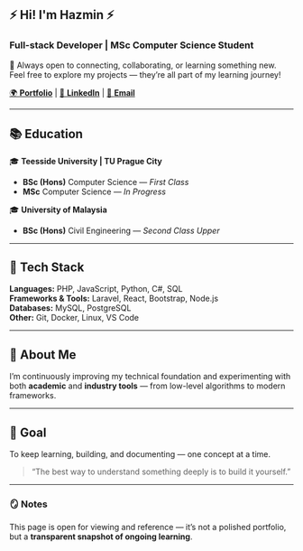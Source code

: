 ## ⚡️ Hi! I'm Hazmin ⚡️  
### Full-stack Developer | MSc Computer Science Student  

💬 Always open to connecting, collaborating, or learning something new.  
Feel free to explore my projects — they’re all part of my learning journey!

[🌍 **Portfolio**](https://hazminchik.com)  |  [💼 **LinkedIn**](https://linkedin.com/in/hazminfirdaus)  |  [📧 **Email**](mailto:cmhazminfirdaus@gmail.com)

---

## 📚 Education

🎓 **Teesside University | TU Prague City**  
- **BSc (Hons)** Computer Science — *First Class*  
- **MSc** Computer Science — *In Progress*

🎓 **University of Malaysia**  
- **BSc (Hons)** Civil Engineering — *Second Class Upper*

---

## 🧰 Tech Stack

**Languages:** PHP, JavaScript, Python, C#, SQL  
**Frameworks & Tools:** Laravel, React, Bootstrap, Node.js  
**Databases:** MySQL, PostgreSQL  
**Other:** Git, Docker, Linux, VS Code  

---

## 📖 About Me

I’m continuously improving my technical foundation and experimenting with both **academic** and **industry tools** — from low-level algorithms to modern frameworks.

---

## 🚀 Goal

To keep learning, building, and documenting — one concept at a time.  

> “The best way to understand something deeply is to build it yourself.”

---

### 🪞 Notes

This page is open for viewing and reference — it’s not a polished portfolio,  
but a **transparent snapshot of ongoing learning**.
